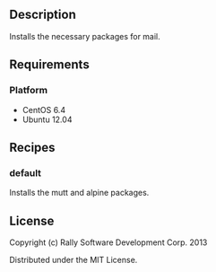 ## Description
Installs the necessary packages for mail.

## Requirements
### Platform
* CentOS 6.4
* Ubuntu 12.04

## Recipes
### default
Installs the mutt and alpine packages.

## License
Copyright (c) Rally Software Development Corp. 2013

Distributed under the MIT License.
